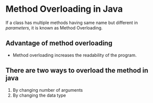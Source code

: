 # Method Overloading in Java
If a class has multiple methods having same name but different in *parameters*, it is known as Method Overloading.

## Advantage of method overloading
 - Method overloading increases the readability of the program.

## There are two ways to overload the method in java
1. By changing number of arguments
2. By changing the data type
